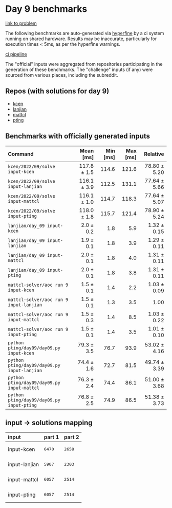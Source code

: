 # Day 9 benchmarks

[link to problem](http://adventofcode.com/2022/day/9)

The following benchmarks are auto-generated via [hyperfine](https://github.com/sharkdp/hyperfine) by a ci system running on shared hardware. Results may be inaccurate, particularly for execution times < 5ms, as per the hyperfine warnings.

[ci pipeline](http://ci.papercode.net:8080/teams/aoc2022/pipelines/aoc-compare-2022)

The "official" inputs were aggregated from repositories participating in the generation of these benchmarks. The "challenge" inputs (if any) were sourced from various places, including the subreddit.

## Repos (with solutions for day 9)


- [kcen](https://github.com/kcen/AdventOfCode)
- [lanjian](https://github.com/LanJian/aoc-2022)
- [mattcl](https://github.com/mattcl/aoc2022)
- [pting](https://github.com/pting/aoc2022)

## Benchmarks with officially generated inputs
| Command | Mean [ms] | Min [ms] | Max [ms] | Relative |
|:---|---:|---:|---:|---:|
| `kcen/2022/09/solve input-kcen` | 117.8 ± 1.5 | 114.6 | 121.6 | 78.80 ± 5.20 |
| `kcen/2022/09/solve input-lanjian` | 116.1 ± 3.9 | 112.5 | 131.1 | 77.64 ± 5.66 |
| `kcen/2022/09/solve input-mattcl` | 116.1 ± 1.0 | 114.7 | 118.3 | 77.64 ± 5.07 |
| `kcen/2022/09/solve input-pting` | 118.0 ± 1.8 | 115.7 | 121.4 | 78.90 ± 5.24 |
| `lanjian/day_09 input-kcen` | 2.0 ± 0.2 | 1.8 | 5.9 | 1.32 ± 0.15 |
| `lanjian/day_09 input-lanjian` | 1.9 ± 0.1 | 1.8 | 3.9 | 1.29 ± 0.11 |
| `lanjian/day_09 input-mattcl` | 2.0 ± 0.1 | 1.8 | 4.0 | 1.31 ± 0.11 |
| `lanjian/day_09 input-pting` | 2.0 ± 0.1 | 1.8 | 3.8 | 1.31 ± 0.11 |
| `mattcl-solver/aoc run 9 input-kcen` | 1.5 ± 0.1 | 1.4 | 2.2 | 1.03 ± 0.09 |
| `mattcl-solver/aoc run 9 input-lanjian` | 1.5 ± 0.1 | 1.3 | 3.5 | 1.00 |
| `mattcl-solver/aoc run 9 input-mattcl` | 1.5 ± 0.3 | 1.4 | 8.5 | 1.03 ± 0.22 |
| `mattcl-solver/aoc run 9 input-pting` | 1.5 ± 0.1 | 1.4 | 3.5 | 1.01 ± 0.10 |
| `python pting/day09/day09.py input-kcen` | 79.3 ± 3.5 | 76.7 | 93.9 | 53.02 ± 4.16 |
| `python pting/day09/day09.py input-lanjian` | 74.4 ± 1.6 | 72.7 | 81.5 | 49.74 ± 3.39 |
| `python pting/day09/day09.py input-mattcl` | 76.3 ± 2.4 | 74.4 | 86.1 | 51.00 ± 3.68 |
| `python pting/day09/day09.py input-pting` | 76.8 ± 2.5 | 74.9 | 86.5 | 51.38 ± 3.73 |

## input -> solutions mapping
|input|part 1|part 2|
|:---|:---|:---|
|input-kcen|<pre>6470</pre>|<pre>2658</pre>|
|input-lanjian|<pre>5907</pre>|<pre>2303</pre>|
|input-mattcl|<pre>6057</pre>|<pre>2514</pre>|
|input-pting|<pre>6057</pre>|<pre>2514</pre>|
